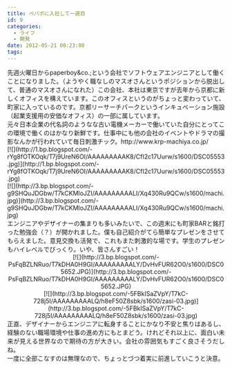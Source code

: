 ```yaml
---
title: ペパボに入社して一週目
id: 9
categories:
  - ライフ
  - 開発
date: 2012-05-21 00:23:00
tags:
---
```


<div class="separator" style="clear: both; text-align: justify;">先週火曜日からpaperboy&amp;co.;という会社でソフトウェアエンジニアとして働くことになりました。（ようやく職なしのマスオさんというポジションから脱出して、普通のマスオさんになれた）この会社、本社は東京ですが去年から京都に新しくオフィスを構えています。このオフィスというのがちょっと変わっていて、町家に入っているのです。京都リーサーチパークというインキュベーション施設（起業支援用の安価なオフィス）の一部に属しています。</div>
<div class="separator" style="clear: both; text-align: justify;">元々日本企業の代名詞のようなな古い電機メーカーで働いていた自分にとってこの環境で働くのはかなり新鮮です。仕事中にも他の会社のイベントやドラマの撮影なんかが行われていて毎日刺激チック。http://www.krp-machiya.co.jp/</div>
<div class="separator" style="clear: both; text-align: center;"></div>
<div class="separator" style="clear: both; text-align: justify;">[![](http://1.bp.blogspot.com/-rYg8fOTKOqk/T7j9UreN6OI/AAAAAAAAAK8/CfI2c17Uurw/s1600/DSC05553.jpg)](http://1.bp.blogspot.com/-rYg8fOTKOqk/T7j9UreN6OI/AAAAAAAAAK8/CfI2c17Uurw/s1600/DSC05553.jpg)</div>

<div class="separator" style="clear: both; text-align: justify;">[![](http://3.bp.blogspot.com/-g9SHQuJDGbw/T7kCKMloJZI/AAAAAAAAALI/Xq430Ru9QCw/s1600/machi.jpg)](http://3.bp.blogspot.com/-g9SHQuJDGbw/T7kCKMloJZI/AAAAAAAAALI/Xq430Ru9QCw/s1600/machi.jpg)</div>
<div class="separator" style="clear: both; text-align: justify;"></div>
<div class="separator" style="clear: both; text-align: justify;">エンジニアやデザイナーの集まりも多いみたいで、この週末にも町家BARと銘打った勉強会（？）が開かれました。僕も自己紹介がてら簡単なプレゼンをさせてもらえました。意見交換も活発で、これもまた刺激的な場です。学生のプレゼンもハイレベルでびっくり。いや、皆さんすごい！</div>

<div class="separator" style="clear: both; text-align: center;">[![](http://3.bp.blogspot.com/-PsFqBZLNRuo/T7kDHA0H9GI/AAAAAAAAALY/DvHvFUR62O0/s1600/DSC05652.JPG)](http://3.bp.blogspot.com/-PsFqBZLNRuo/T7kDHA0H9GI/AAAAAAAAALY/DvHvFUR62O0/s1600/DSC05652.JPG)</div>

<div class="separator" style="clear: both; text-align: center;">[![](http://3.bp.blogspot.com/-5FBkISaZVpY/T7kC-728j5I/AAAAAAAAALQ/h8eF50Z8sbk/s1600/zasi-03.jpg)](http://3.bp.blogspot.com/-5FBkISaZVpY/T7kC-728j5I/AAAAAAAAALQ/h8eF50Z8sbk/s1600/zasi-03.jpg)</div>
<div class="separator" style="clear: both; text-align: justify;">正直、デザイナーからエンジニアに転身することにかなり不安と焦りはあるし、経験のない職場環境や仕事の進め方にもとまどう。けれどそれ以上に、面白い未来が見える世界なので期待の方が大きい。会社の雰囲気もすごく良さそうだしね。</div>
<div class="separator" style="clear: both; text-align: justify;">一度に全部こなすのは無理なので、ちょっとづつ着実に前進していこうと決意。</div>
